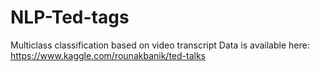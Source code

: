 # NLP-Ted-tags
Multiclass classification based on video transcript
Data is available here: https://www.kaggle.com/rounakbanik/ted-talks
